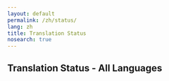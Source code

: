 ```yaml
---
layout: default
permalink: /zh/status/
lang: zh
title: Translation Status
nosearch: true
---
```


## Translation Status - All Languages

<!--- Hidden text. There is notihng to translate on this file - we use it for notes etc..

Learn OpenStreetMap Step by Step 步骤学习OpenStreetMap
Help improve our guides 帮助我们改善指南目录
Are you a workshop organizer 你是一个研讨会组织者么？
Check out training material for this guide (in English) 查看这份指南的培训资料 （英文）
Was this chapter helpful? 这个章节有帮助么？
Let us know and help us improve the guides! 给我们建议，来一起改善指南目录！ 
Get started 开始吧  --->
